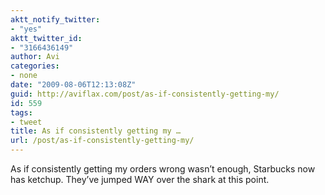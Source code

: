 ```yaml
---
aktt_notify_twitter:
- "yes"
aktt_twitter_id:
- "3166436149"
author: Avi
categories:
- none
date: "2009-08-06T12:13:08Z"
guid: http://aviflax.com/post/as-if-consistently-getting-my/
id: 559
tags:
- tweet
title: As if consistently getting my …
url: /post/as-if-consistently-getting-my/
---
```

As if consistently getting my orders wrong wasn&#8217;t enough, Starbucks now has ketchup. They&#8217;ve jumped WAY over the shark at this point.